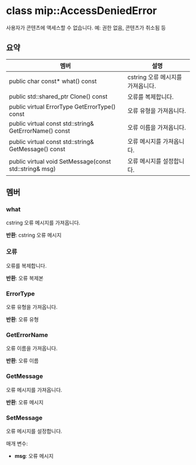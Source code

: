 # <a name="class-mipaccessdeniederror"></a>class mip::AccessDeniedError 
사용자가 콘텐츠에 액세스할 수 없습니다. 예: 권한 없음, 콘텐츠가 취소됨 등
  
## <a name="summary"></a>요약
 멤버                        | 설명                                
--------------------------------|---------------------------------------------
 public char const* what() const  |  cstring 오류 메시지를 가져옵니다.
public std::shared_ptr<Error> Clone() const  |  오류를 복제합니다.
 public virtual ErrorType GetErrorType() const  |  오류 유형을 가져옵니다.
 public virtual const std::string& GetErrorName() const  |  오류 이름을 가져옵니다.
 public virtual const std::string& GetMessage() const  |  오류 메시지를 가져옵니다.
 public virtual void SetMessage(const std::string& msg)  |  오류 메시지를 설정합니다.
  
## <a name="members"></a>멤버
  
### <a name="what"></a>what
cstring 오류 메시지를 가져옵니다.

  
**반환**: cstring 오류 메시지
  
### <a name="error"></a>오류
오류를 복제합니다.

  
**반환**: 오류 복제본
  
### <a name="errortype"></a>ErrorType
오류 유형을 가져옵니다.

  
**반환**: 오류 유형
  
### <a name="geterrorname"></a>GetErrorName
오류 이름을 가져옵니다.

  
**반환**: 오류 이름
  
### <a name="getmessage"></a>GetMessage
오류 메시지를 가져옵니다.

  
**반환**: 오류 메시지
  
### <a name="setmessage"></a>SetMessage
오류 메시지를 설정합니다.

매개 변수:  
* **msg**: 오류 메시지


